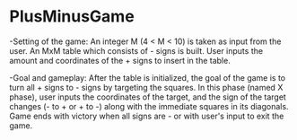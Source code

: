 # PlusMinusGame

-Setting of the game:
An integer M (4 < M < 10) is taken as input from the user. An MxM table which consists of - signs is built. User inputs the amount and coordinates of the + signs to insert in the table.

-Goal and gameplay:
After the table is initialized, the goal of the game is to turn all + signs to - signs by targeting the squares. In this phase (named X phase), user inputs the coordinates of the target, and the sign of the target changes (- to + or + to -) along with the immediate squares in its diagonals. Game ends with victory when all signs are - or with user's input to exit the game.
